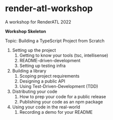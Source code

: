 # render-atl-workshop
A workshop for RenderATL 2022


**Workshop Skeleton**

Topic: Building a TypeScript Project from Scratch

1. Setting up the project
    1. Getting to know your tools (tsc, intellisense)
    2. README-driven-development
    3. Setting up testing infra
2. Building a library
    1. Scoping project requirements
    2. Designing a public API
    3. Using Test-Driven-Development (TDD)
3. Distributing your code 
    1. How to prep your code for a public release
    2. Publishing your code as an npm package
4. Using your code in the real-world
    1. Recording a demo for your README
